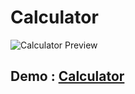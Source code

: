 # Calculator

![Calculator Preview](/calculator_preview.png)

## Demo : [Calculator](https://solaiman514.github.io/calculator)
